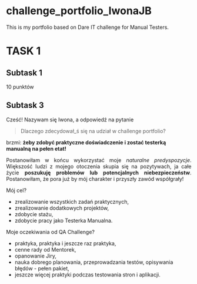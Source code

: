 <html>
<body>

<h1> challenge_portfolio_IwonaJB</h1>
<p>This is my portfolio based on Dare IT challenge for Manual Testers.</p>

<h1> TASK 1</h1>
<h2> Subtask 1</h2>
<p>10 punktów</p>

<h2> Subtask 3</h2>
  <p>Cześć! Nazywam się <span color=red>Iwona</span>, a odpowiedź na pytanie<br></p>
<blockquote cite="Pati">
Dlaczego zdecydował_ś się na udział w challenge portfolio?
</blockquote>

  <p>brzmi: <b>żeby zdobyć praktyczne doświadczenie i zostać testerką manualną na pełen etat!</b></p>

<p align="justify">
  Postanowiłam w końcu wykorzystać moje <i>naturalne predyspozycje</i>. Większość ludzi z mojego otoczenia skupia się na pozytywach, ja całe życie <b>poszukuję problemów lub potencjalnych niebezpieczeństw</b>. Postanowiłam, że pora już by mój charakter i przyszły zawód współgrały!
</p>


<p>Mój cel?</p>
<ul>
<li> zrealizowanie wszystkich zadań praktycznych,</li>
<li> zrealizowanie dodatkowych projektów,</li>
<li> zdobycie stażu,</li>
<li> zdobycie pracy jako Testerka Manualna.</li>
</ul>


<p>Moje oczekiwania od QA Challenge?</p>
<ul>
<li> praktyka, praktyka i jeszcze raz praktyka,</li>
<li> cenne rady od Mentorek,</li>
<li> opanowanie Jiry,</li>
<li> nauka dobrego planowania, przeprowadzania testów, opisywania błędów - pełen pakiet,</li>
<li> jeszcze więcej praktyki podczas testowania stron i aplikacji.</li>
</ul>

</body>
</html>
